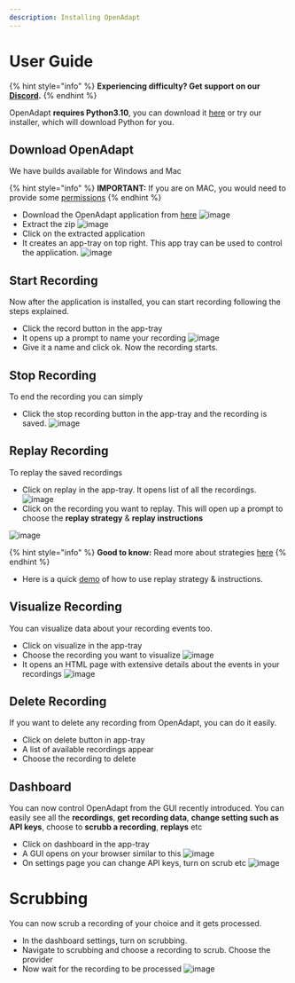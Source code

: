 ```yaml
---
description: Installing OpenAdapt
---
```


# User Guide

{% hint style="info" %}
**Experiencing difficulty? Get support on our** [**Discord**](https://discord.gg/QKPuDqhDHF)**.**
{% endhint %}

OpenAdapt **requires Python3.10**, you can download it [here](https://www.python.org/downloads/) or try our installer, which will download Python for you.&#x20;


## Download OpenAdapt

We have builds available for Windows and Mac

{% hint style="info" %}
**IMPORTANT:** If you are on MAC, you would need to provide some [permissions](https://github.com/OpenAdaptAI/OpenAdapt/blob/main/permissions_in_macOS.md)
{% endhint %}

- Download the OpenAdapt application from [here](https://openadapt.ai/#start)
![image](./assets/download-page.png)
- Extract the zip
![image](./assets/downloaded-zip.png)
- Click on the extracted application
- It creates an app-tray on top right. This app tray can be used to control the application.
![image](./assets/app-tray.png)


## Start Recording

Now after the application is installed, you can start recording following the steps explained.

- Click the record button in the app-tray
- It opens up a prompt to name your recording
![image](./assets/record-prompt.png)
- Give it a name and click ok. Now the recording starts.


## Stop Recording

To end the recording you can simply

- Click the stop recording button in the app-tray and the recording is saved.
![image](./assets/stop-recording.png)


## Replay Recording

To replay the saved recordings

- Click on replay in the app-tray. It opens list of all the recordings.
![image](./assets/replay-list.png)
- Click on the recording you want to replay. This will open up a prompt to choose the **replay strategy** & **replay instructions**

![image](./assets/replay-strategy-prompt.png)

{% hint style="info" %}
**Good to know:** Read more about strategies [here](./developer-guide.md/#playback)
{% endhint %}

- Here is a quick [demo](https://openadapt.ai/#demo-video) of how to use replay strategy & instructions.


## Visualize Recording

You can visualize data about your recording events too.

- Click on visualize in the app-tray
- Choose the recording you want to visualize
![image](./assets/visualize-list.png)
- It opens an HTML page with extensive details about the events in your recordings
![image](./assets/visualize-userapp-1.png)


## Delete Recording

If you want to delete any recording from OpenAdapt, you can do it easily.

- Click on delete button in app-tray
- A list of available recordings appear
- Choose the recording to delete


## Dashboard

You can now control OpenAdapt from the GUI recently introduced. You can easily see all the **recordings**, **get recording data**, **change setting such as API keys**, choose to **scrubb a recording**, **replays** etc

- Click on dashboard in the app-tray
- A GUI opens on your browser similar to this
![image](./assets/dashboard.png)
- On settings page you can change API keys, turn on scrub etc
![image](./assets/dashboard-settings.png)


# Scrubbing

You can now scrub a recording of your choice and it gets processed.

- In the dashboard settings, turn on scrubbing.
- Navigate to scrubbing and choose a recording to scrub. Choose the provider
- Now wait for the recording to be processed
![image](./assets/scrubbing-processing.png) 

